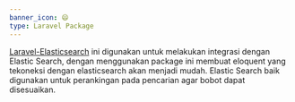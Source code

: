 ```yaml
---
banner_icon: 😄
type: Laravel Package
---
```

[Laravel-Elasticsearch](https://elasticsearch.pdphilip.com/) ini digunakan untuk melakukan integrasi dengan Elastic Search, dengan menggunakan package ini membuat eloquent yang tekoneksi dengan elasticsearch akan menjadi mudah. Elastic Search baik digunakan untuk perankingan pada pencarian agar bobot dapat disesuaikan.



